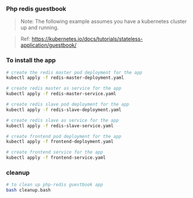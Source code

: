 ### Php redis guestbook

> Note: The following example assumes you have a kubernetes cluster up and running.

> Ref: https://kubernetes.io/docs/tutorials/stateless-application/guestbook/

### To install the app

```bash
# create the redis master pod deployment for the app
kubectl apply -f redis-master-deployment.yaml
```

```bash
# create redis master as service for the app
kubectl apply -f redis-master-service.yaml
```

```bash
# create redis slave pod deployment for the app
kubectl apply -f redis-slave-deployment.yaml
```

```bash
# create redis slave as service for the app
kubectl apply -f redis-slave-service.yaml
```

```bash
# create frontend pod deployment for the app
kubectl apply -f frontend-deployment.yaml
```

```bash
# create frontend service for the app
kubectl apply -f frontend-service.yaml
```

### cleanup 

```bash
# to clean up php-redis guestbook app
bash cleanup.bash
```
